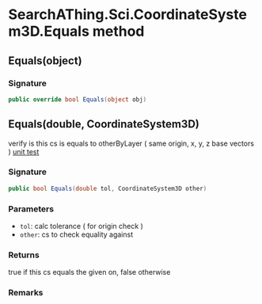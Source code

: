 # SearchAThing.Sci.CoordinateSystem3D.Equals method
## Equals(object)
### Signature
```csharp
public override bool Equals(object obj)
```
## Equals(double, CoordinateSystem3D)
verify is this cs is equals to otherByLayer ( same origin, x, y, z base vectors )
            [unit test](/test/Vector3D/Vector3DTest_0001.cs)

### Signature
```csharp
public bool Equals(double tol, CoordinateSystem3D other)
```
### Parameters
- `tol`: calc tolerance ( for origin check )
- `other`: cs to check equality against

### Returns
true if this cs equals the given on, false otherwise
### Remarks

